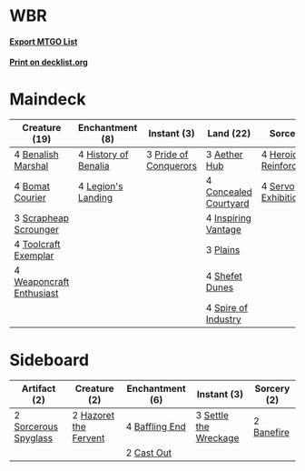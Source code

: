 # WBR

#### [Export MTGO List](../collection/WBR/WBR.txt)
#### [Print on decklist.org](http://decklist.org/?deckmain=3%09Aether%20Hub%0A4%09Benalish%20Marshal%0A4%09Bomat%20Courier%0A4%09Concealed%20Courtyard%0A4%09Heroic%20Reinforcements%0A4%09History%20of%20Benalia%0A4%09Inspiring%20Vantage%0A4%09Legion's%20Landing%0A3%09Plains%0A3%09Pride%20of%20Conquerors%0A3%09Scrapheap%20Scrounger%0A4%09Servo%20Exhibition%0A4%09Shefet%20Dunes%0A4%09Spire%20of%20Industry%0A4%09Toolcraft%20Exemplar%0A4%09Weaponcraft%20Enthusiast&deckside=4%09Baffling%20End%0A2%09Banefire%0A2%09Cast%20Out%0A2%09Hazoret%20the%20Fervent%0A3%09Settle%20the%20Wreckage%0A2%09Sorcerous%20Spyglass)
# Maindeck

|                                           Creature (19)                                           |                                        Enchantment (8)                                        |                                          Instant (3)                                           |                                           Land (22)                                            |                                           Sorcery (8)                                            |
|---------------------------------------------------------------------------------------------------|-----------------------------------------------------------------------------------------------|------------------------------------------------------------------------------------------------|------------------------------------------------------------------------------------------------|--------------------------------------------------------------------------------------------------|
|4 [Benalish Marshal](http://gatherer.wizards.com/Pages/Card/Details.aspx?multiverseid=442894)      |4 [History of Benalia](http://gatherer.wizards.com/Pages/Card/Details.aspx?multiverseid=442909)|3 [Pride of Conquerors](http://gatherer.wizards.com/Pages/Card/Details.aspx?multiverseid=439674)|3 [Aether Hub](http://gatherer.wizards.com/Pages/Card/Details.aspx?multiverseid=417815)         |4 [Heroic Reinforcements](http://gatherer.wizards.com/Pages/Card/Details.aspx?multiverseid=447353)|
|4 [Bomat Courier](http://gatherer.wizards.com/Pages/Card/Details.aspx?multiverseid=417772)         |4 [Legion's Landing](http://gatherer.wizards.com/Pages/Card/Details.aspx?multiverseid=435173)  |                                                                                                |4 [Concealed Courtyard](http://gatherer.wizards.com/Pages/Card/Details.aspx?multiverseid=417818)|4 [Servo Exhibition](http://gatherer.wizards.com/Pages/Card/Details.aspx?multiverseid=417600)     |
|3 [Scrapheap Scrounger](http://gatherer.wizards.com/Pages/Card/Details.aspx?multiverseid=417804)   |                                                                                               |                                                                                                |4 [Inspiring Vantage](http://gatherer.wizards.com/Pages/Card/Details.aspx?multiverseid=417819)  |                                                                                                  |
|4 [Toolcraft Exemplar](http://gatherer.wizards.com/Pages/Card/Details.aspx?multiverseid=417605)    |                                                                                               |                                                                                                |3 [Plains](http://gatherer.wizards.com/Pages/Card/Details.aspx?multiverseid=439601)             |                                                                                                  |
|4 [Weaponcraft Enthusiast](http://gatherer.wizards.com/Pages/Card/Details.aspx?multiverseid=417678)|                                                                                               |                                                                                                |4 [Shefet Dunes](http://gatherer.wizards.com/Pages/Card/Details.aspx?multiverseid=430872)       |                                                                                                  |
|                                                                                                   |                                                                                               |                                                                                                |4 [Spire of Industry](http://gatherer.wizards.com/Pages/Card/Details.aspx?multiverseid=423851)  |                                                                                                  |


# Sideboard

|                                         Artifact (2)                                          |                                          Creature (2)                                          |                                     Enchantment (6)                                     |                                          Instant (3)                                           |                                     Sorcery (2)                                     |
|-----------------------------------------------------------------------------------------------|------------------------------------------------------------------------------------------------|-----------------------------------------------------------------------------------------|------------------------------------------------------------------------------------------------|-------------------------------------------------------------------------------------|
|2 [Sorcerous Spyglass](http://gatherer.wizards.com/Pages/Card/Details.aspx?multiverseid=435407)|2 [Hazoret the Fervent](http://gatherer.wizards.com/Pages/Card/Details.aspx?multiverseid=429886)|4 [Baffling End](http://gatherer.wizards.com/Pages/Card/Details.aspx?multiverseid=439658)|3 [Settle the Wreckage](http://gatherer.wizards.com/Pages/Card/Details.aspx?multiverseid=435186)|2 [Banefire](http://gatherer.wizards.com/Pages/Card/Details.aspx?multiverseid=397676)|
|                                                                                               |                                                                                                |2 [Cast Out](http://gatherer.wizards.com/Pages/Card/Details.aspx?multiverseid=426710)    |                                                                                                |                                                                                     |

